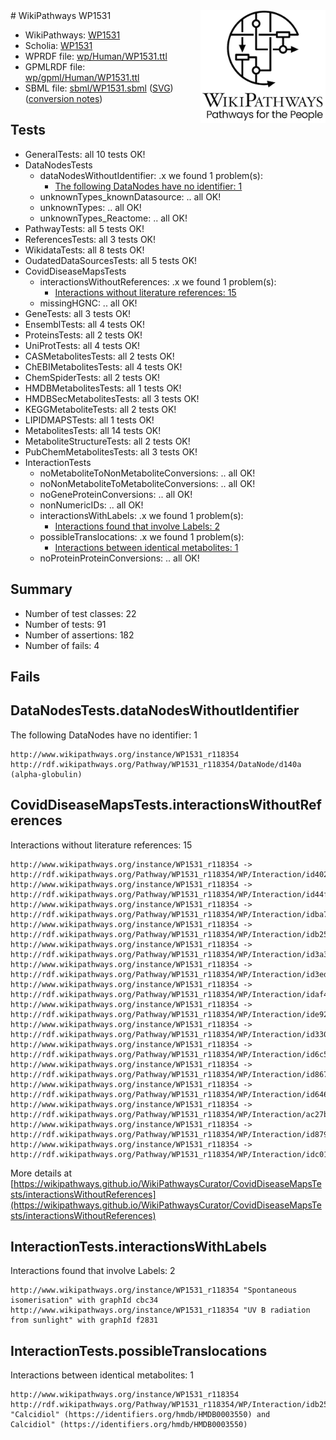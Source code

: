 <img style="float: right; width: 200px" src="../logo.png" />
# WikiPathways WP1531

* WikiPathways: [WP1531](https://identifiers.org/wikipathways:WP1531)
* Scholia: [WP1531](https://scholia.toolforge.org/wikipathways/WP1531)
* WPRDF file: [wp/Human/WP1531.ttl](../wp/Human/WP1531.ttl)
* GPMLRDF file: [wp/gpml/Human/WP1531.ttl](../wp/gpml/Human/WP1531.ttl)
* SBML file: [sbml/WP1531.sbml](../sbml/WP1531.sbml) ([SVG](../sbml/WP1531.svg)) ([conversion notes](../sbml/WP1531.txt))

## Tests
* GeneralTests: all 10 tests OK!
* DataNodesTests
    * dataNodesWithoutIdentifier: .x we found 1 problem(s):
        * [The following DataNodes have no identifier: 1](#d2d32fa0)
    * unknownTypes_knownDatasource: .. all OK!
    * unknownTypes: .. all OK!
    * unknownTypes_Reactome: .. all OK!
* PathwayTests: all 5 tests OK!
* ReferencesTests: all 3 tests OK!
* WikidataTests: all 8 tests OK!
* OudatedDataSourcesTests: all 5 tests OK!
* CovidDiseaseMapsTests
    * interactionsWithoutReferences: .x we found 1 problem(s):
        * [Interactions without literature references: 15](#9701cce6)
    * missingHGNC: .. all OK!
* GeneTests: all 3 tests OK!
* EnsemblTests: all 4 tests OK!
* ProteinsTests: all 2 tests OK!
* UniProtTests: all 4 tests OK!
* CASMetabolitesTests: all 2 tests OK!
* ChEBIMetabolitesTests: all 4 tests OK!
* ChemSpiderTests: all 2 tests OK!
* HMDBMetabolitesTests: all 1 tests OK!
* HMDBSecMetabolitesTests: all 3 tests OK!
* KEGGMetaboliteTests: all 2 tests OK!
* LIPIDMAPSTests: all 1 tests OK!
* MetabolitesTests: all 14 tests OK!
* MetaboliteStructureTests: all 2 tests OK!
* PubChemMetabolitesTests: all 3 tests OK!
* InteractionTests
    * noMetaboliteToNonMetaboliteConversions: .. all OK!
    * noNonMetaboliteToMetaboliteConversions: .. all OK!
    * noGeneProteinConversions: .. all OK!
    * nonNumericIDs: .. all OK!
    * interactionsWithLabels: .x we found 1 problem(s):
        * [Interactions found that involve Labels: 2](#630d2679)
    * possibleTranslocations: .x we found 1 problem(s):
        * [Interactions between identical metabolites: 1](#d59038c4)
    * noProteinProteinConversions: .. all OK!


## Summary

* Number of test classes: 22
* Number of tests: 91
* Number of assertions: 182
* Number of fails: 4

## Fails

<a name="d2d32fa0" />

## DataNodesTests.dataNodesWithoutIdentifier

The following DataNodes have no identifier: 1
```
http://www.wikipathways.org/instance/WP1531_r118354 http://rdf.wikipathways.org/Pathway/WP1531_r118354/DataNode/d140a (alpha-globulin)
```

<a name="9701cce6" />

## CovidDiseaseMapsTests.interactionsWithoutReferences

Interactions without literature references: 15
```
http://www.wikipathways.org/instance/WP1531_r118354 -> http://rdf.wikipathways.org/Pathway/WP1531_r118354/WP/Interaction/id402e7170
http://www.wikipathways.org/instance/WP1531_r118354 -> http://rdf.wikipathways.org/Pathway/WP1531_r118354/WP/Interaction/id44f7d0a6
http://www.wikipathways.org/instance/WP1531_r118354 -> http://rdf.wikipathways.org/Pathway/WP1531_r118354/WP/Interaction/idba7e735a
http://www.wikipathways.org/instance/WP1531_r118354 -> http://rdf.wikipathways.org/Pathway/WP1531_r118354/WP/Interaction/idb2536244
http://www.wikipathways.org/instance/WP1531_r118354 -> http://rdf.wikipathways.org/Pathway/WP1531_r118354/WP/Interaction/id3a3d310
http://www.wikipathways.org/instance/WP1531_r118354 -> http://rdf.wikipathways.org/Pathway/WP1531_r118354/WP/Interaction/id3edf95c8
http://www.wikipathways.org/instance/WP1531_r118354 -> http://rdf.wikipathways.org/Pathway/WP1531_r118354/WP/Interaction/idaf407315
http://www.wikipathways.org/instance/WP1531_r118354 -> http://rdf.wikipathways.org/Pathway/WP1531_r118354/WP/Interaction/ide926490f
http://www.wikipathways.org/instance/WP1531_r118354 -> http://rdf.wikipathways.org/Pathway/WP1531_r118354/WP/Interaction/id3306118f
http://www.wikipathways.org/instance/WP1531_r118354 -> http://rdf.wikipathways.org/Pathway/WP1531_r118354/WP/Interaction/id6c5af5d8
http://www.wikipathways.org/instance/WP1531_r118354 -> http://rdf.wikipathways.org/Pathway/WP1531_r118354/WP/Interaction/id867ef92
http://www.wikipathways.org/instance/WP1531_r118354 -> http://rdf.wikipathways.org/Pathway/WP1531_r118354/WP/Interaction/id646fbe27
http://www.wikipathways.org/instance/WP1531_r118354 -> http://rdf.wikipathways.org/Pathway/WP1531_r118354/WP/Interaction/ac27b
http://www.wikipathways.org/instance/WP1531_r118354 -> http://rdf.wikipathways.org/Pathway/WP1531_r118354/WP/Interaction/id879db83f
http://www.wikipathways.org/instance/WP1531_r118354 -> http://rdf.wikipathways.org/Pathway/WP1531_r118354/WP/Interaction/idc015bca4
```

More details at [https://wikipathways.github.io/WikiPathwaysCurator/CovidDiseaseMapsTests/interactionsWithoutReferences](https://wikipathways.github.io/WikiPathwaysCurator/CovidDiseaseMapsTests/interactionsWithoutReferences)

<a name="630d2679" />

## InteractionTests.interactionsWithLabels

Interactions found that involve Labels: 2
```
http://www.wikipathways.org/instance/WP1531_r118354 "Spontaneous isomerisation" with graphId cbc34
http://www.wikipathways.org/instance/WP1531_r118354 "UV B radiation from sunlight" with graphId f2831
```

<a name="d59038c4" />

## InteractionTests.possibleTranslocations

Interactions between identical metabolites: 1
```
http://www.wikipathways.org/instance/WP1531_r118354 http://rdf.wikipathways.org/Pathway/WP1531_r118354/WP/Interaction/idb2536244 "Calcidiol" (https://identifiers.org/hmdb/HMDB0003550) and 
Calcidiol" (https://identifiers.org/hmdb/HMDB0003550)
```

